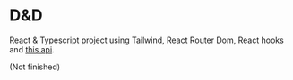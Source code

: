# D&D
React & Typescript project using Tailwind, React Router Dom, React hooks and [this api](https://www.dnd5eapi.co/).

(Not finished)
